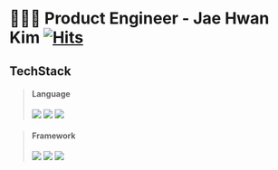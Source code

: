 # 👨🏻‍💻 Product Engineer - Jae Hwan Kim [![Hits](https://hits.seeyoufarm.com/api/count/incr/badge.svg?url=https%3A%2F%2Fgithub.com%2Fjaehwankim07120%2Fhit-counter&count_bg=%2379C83D&title_bg=%23555555&icon=&icon_color=%23E7E7E7&title=hits&edge_flat=false)](https://hits.seeyoufarm.com)



## TechStack

> #### Language
> <a href="#" target="_blank"><img src="https://img.shields.io/badge/Python-3776AB?style=flat-square&logo=Python&logoColor=white"/></a>
> <a href="#" target="_blank"><img src="https://img.shields.io/badge/C-A8B9CC?style=flat-square&logo=C&logoColor=white"/></a>
> <a href="#" target="_blank"><img src="https://img.shields.io/badge/Node.js-5FA04E?style=flat-square&logo=nodedotjs&logoColor=white"/></a>

> #### Framework
> <a href="#" target="_blank"><img src="https://img.shields.io/badge/Django-092E20?style=flat-square&logo=Django&logoColor=white"/></a>
> <a href="#" target="_blank"><img src="https://img.shields.io/badge/Ts.ED-092E20?style=flat-square&logo=tsnode&logoColor=white"/></a>
> <a href="#" target="_blank"><img src="https://img.shields.io/badge/FastAPI-009688?style=flat-square&logo=fastapi&logoColor=white"/></a>
